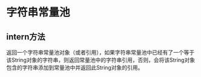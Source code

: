 # 字符串常量池

## intern方法

返回一个字符串常量池对象（或者引用），如果字符串常量池中已经有了一个等于该String对象的字符串，则返回常量池中的字符串引用，否则，会将该String对象包含的字符串添加到常量池中并返回此String对象的引用。